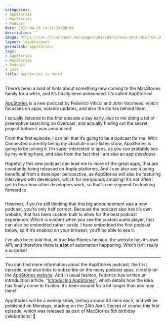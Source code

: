 ```yaml
---
categories:
- AppStories
- MacStories
- Podcast
date: 2017-04-20 14:14:20+00:00
description: ''
image: https://cdn.chrishannah.me/images/2017/04/Screen-Shot-2017-04-20-at-15-05-14-1.png
layout: layouts/post
permalink: appstories/
tags:
- AppStories
- MacStories
- Podcast
- post
title: AppStories is Here!
---
```


<div class="kg-card-markdown">
<p>There’s been a load of hints about something new coming to the MacStories family for a while, and it’s finally been announced. It’s called AppStories!</p>
<p><a href="https://appstories.net">AppStories</a> is a new podcast by Federico Viticci and John Voorhees, which focusses on apps, notable updates, and also the stories behind them.</p>
<p>I actually listened to the first episode a day early, due to me doing a bit of preemptive searching on Overcast, and actually finding out the secret project before it was announced!</p>
<p>From the first episode, I can tell that it’s going to be a podcast for me. With Connected currently being my absolute must-listen show, AppStories is going to be joining it. I’m super interested in apps, as you can probably see by my writing here, and also from the fact that I am also an app developer.</p>
<p>Hopefully this new podcast can lead me to more of the great apps, that are constantly being released on Apple platforms. And I can also see it being beneficial from a developer perspective, as AppStories will also be featuring interviews with developers, which for me sounds amazing! It&#8217;s not often I get to hear how other developers work, so that&#8217;s one segment I&#8217;m looking forward to.</p>
<p><img class="alignnone size-full wp-image-436" src="https://chrishannah.me/wp-content/uploads/2017/04/Screen-Shot-2017-04-20-at-14-47-23-1.png" alt="" /></p>
<p>However, if you’re still thinking that this big announcement was a new podcast, you’re only half correct. Because the podcast also has it’s own website, that has been custom built to allow for the best podcast experience. Which is evident when you see the custom audio player, that can also be embedded rather easily. I have embedded the first podcast below, so if it’s enabled on your browser, you’ll be able to see it.</p>
<p>I&#8217;ve also been told that, in true MacStories fashion, the website has it&#8217;s own API, and therefore there is <strong>a lot</strong> of automation happening. Which isn&#8217;t really a surprise!</p>
<hr />
<p>You can find more information about the AppStories podcast, the first episode, and also links to subscribe on the many podcast apps, directly on the <a href="https://appstories.net">AppStories website</a>. And in usual fashion, Federico has written an introduction article, &#8220;<a href="https://www.macstories.net/stories/introducing-appstories/">Introducing AppStories</a>&#8220;, which details how the idea has finally come to fruition. It&#8217;s been around for a lot longer than you may think!</p>
<p>AppStories will be a weekly show, lasting around 30 mins each, and will be published on Mondays, starting on the 24th April. Except of course this first episode, which was released as part of MacStories 8th birthday celebrations! 🎉</p>
</div>